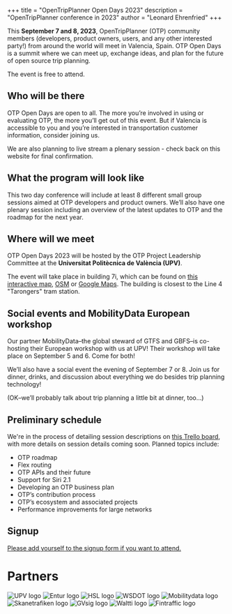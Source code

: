 +++
title = "OpenTripPlanner Open Days 2023"
description = "OpenTripPlanner conference in 2023"
author = "Leonard Ehrenfried"
+++

This **September 7 and 8, 2023**, OpenTripPlanner (OTP) community members (developers, product owners, users, and any other interested party!) 
from around the world will meet in Valencia, Spain. OTP Open Days is a summit where we can meet up, 
exchange ideas, and plan for the future of open source trip planning.

The event is free to attend.

## Who will be there
OTP Open Days are open to all. The more you’re involved in using or evaluating OTP, the more you’ll get out of this event. 
But if Valencia is accessible to you and you’re interested in transportation customer information, consider joining us.

We are also planning to live stream a plenary session - check back on this website for final confirmation.

## What the program will look like
This two day conference will include at least 8 different small group sessions aimed at OTP developers and product owners. 
We’ll also have one plenary session including an overview of the latest updates to OTP and the roadmap for the next year.

## Where will we meet
OTP Open Days 2023 will be hosted by the OTP Project Leadership Committee at the **Universitat Politècnica de València (UPV)**.

The event will take place in building 7i, which can be found on [this interactive map](https://www.upv.es/plano/plano-2d-en.html), [OSM](https://www.openstreetmap.org/way/143611928) 
or [Google Maps](https://goo.gl/maps/d2FPpKqULJKAUqoe7). The building is closest to the Line 4 "Tarongers" tram station.

## Social events and MobilityData European workshop
Our partner MobilityData–the global steward of GTFS and GBFS–is co-hosting their European workshop with us at UPV! Their workshop will take place on September 5 and 6. Come for both!

We’ll also have a social event the evening of September 7 or 8. Join us for dinner, drinks, and discussion about everything we do besides trip planning technology! 

(OK–we’ll probably talk about trip planning a little bit at dinner, too…)

## Preliminary schedule 

We're in the process of detailing session descriptions on [this Trello board](https://trello.com/b/v2RsrrNm/otp-open-days-2023-valencia), with more details on session details coming soon. Planned topics include:

- OTP roadmap
- Flex routing
- OTP APIs and their future
- Support for Siri 2.1
- Developing an OTP business plan
- OTP’s contribution process
- OTP’s ecosystem and associated projects
- Performance improvements for large networks

## Signup

[Please add yourself to the signup form if you want to attend.](https://docs.google.com/forms/d/e/1FAIpQLSdE3bW8CnwOd4YM-p5Ewu__lbjzqYcYX59w70Tjzmq0kIEz7w/viewform)

# Partners

![UPV logo](ETSIGCT-UPV.png)
![Entur logo](entur.png)
![HSL logo](hsl.png)
![WSDOT logo](wsdot.png)
![Mobilitydata logo](mobility-data.png)
![Skanetrafiken logo](skanetrafiken.png)
![GVsig logo](gvsig.png)
![Waltti logo](waltti.png)
![Fintraffic logo](fintraffic.png)
